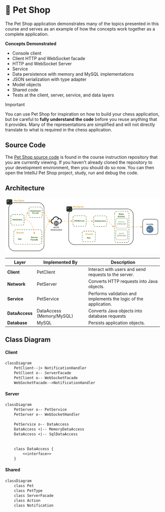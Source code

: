 # 🐶 Pet Shop

The Pet Shop application demonstrates many of the topics presented in this course and serves as an example of how the concepts work together as a complete application.

**Concepts Demonstrated**

- Console client
- Client HTTP and WebSocket facade
- HTTP and WebSocket Server
- Service
- Data persistence with memory and MySQL implementations
- JSON serialization with type adapter
- Model objects
- Shared code
- Tests at the client, server, service, and data layers

> [!IMPORTANT]
>
> You can use Pet Shop for inspiration on how to build your chess application, but be careful to **fully understand the code** before you reuse anything that it provides. Many of the representations are simplified and will not directly translate to what is required in the chess application.

## Source Code

The [Pet Shop source code](.) is found in the course instruction repository that you are currently viewing. If you haven't already cloned the repository to your development environment, then you should do so now. You can then open the IntelliJ Pet Shop project, study, run and debug the code.

## Architecture

![petshop diagram](petshopdiagram.png)

| Layer          | Implemented By            | Description                                                      |
| -------------- | ------------------------- | ---------------------------------------------------------------- |
| **Client**     | PetClient                 | Interact with users and send requests to the server.             |
| **Network**    | PetServer                 | Converts HTTP requests into Java objects.                        |
| **Service**    | PetService                | Performs validation and implements the logic of the application. |
| **DataAccess** | DataAccess (Memory/MySQL) | Converts Java objects into database requests                     |
| **Database**   | MySQL                     | Persists application objects.                                    |

## Class Diagram

#### Client

```mermaid
classDiagram
    PetClient--|> NotificationHandler
    PetClient o-- ServerFacade
    PetClient o-- WebSocketFacade
    WebSocketFacade-->NotificationHandler
```

#### Server

```mermaid
classDiagram
    PetServer o-- PetService
    PetServer o-- WebSocketHandler

    PetService o-- DataAccess
    DataAccess <|-- MemoryDataAccess
    DataAccess <|-- SqlDataAccess


    class DataAccess {
        <<interface>>
    }
```

#### Shared

```mermaid
classDiagram
    class Pet
    class PetType
    class ServerFacade
    class Action
    class Notification
```
